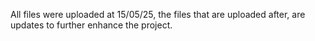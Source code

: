 All files were uploaded at 15/05/25, the files that are uploaded after, are updates to further enhance the project.
